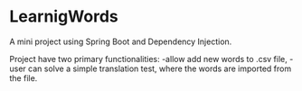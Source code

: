 # LearnigWords
A mini project using Spring Boot and Dependency Injection.

Project have two primary functionalities:
-allow add new words to .csv file,
-user can solve a simple translation test, where the words are imported from the file.		